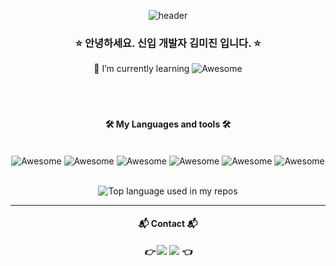 <div align=center>
 
<!--https://github.com/kyechan99/capsule-render#wave  헤더 효과-->
![header](https://capsule-render.vercel.app/api?type=waving&color=auto&height=80&section=header&text=Hi%20there%20👋&fontSize=30&fontAlignY=60&fontAlign=50&stroke=000000&strokeWidth=1)
 
### ⭐ 안녕하세요. 신입 개발자 김미진 입니다. ⭐


🌱 I’m currently learning ![Awesome](https://img.shields.io/badge/react-E34F26?logo=react&style=plastic)
<br></br><br></br>

#### 🛠 My Languages and tools 🛠 <br></br>
![Awesome](https://img.shields.io/badge/Html-E34F26?logo=Html5&style=plastic)
![Awesome](https://img.shields.io/badge/css3-1572B6?logo=CSS3&style=plastic)
![Awesome](https://img.shields.io/badge/javaScript-000000?logo=JavaScript&style=plastic)
![Awesome](https://img.shields.io/badge/jQuery-0769AD?logo=jQuery&style=plastic)
![Awesome](https://img.shields.io/badge/Java-0769AD?logo=JAVA&style=plastic)
![Awesome](https://img.shields.io/badge/Eclipse-2C2255?logo=EclipseIDE&style=plastic)
<br></br>

 <img width="" src="https://github-readme-stats.vercel.app/api/top-langs/?username=mumu791&layout=compact&hide_title=1&card_width=300" alt="Top language used in my repos" /> 

---

####  📬 Contact 📬
##### 👉 [<img src="https://img.shields.io/badge/aa79188-@naver.com-03C75A?logo=Naver&style=plastic"/>](aa79188@naver.com) [<img src="https://img.shields.io/badge/aa79188b-@gmail.com-EA4335?logo=Gmail&style=plastic"/>](aa79188b@gmail.com)  👈

</div>
 <!--![mumu791's GitHub stats](https://github-readme-stats.vercel.app/api?username=mumu791)-->
